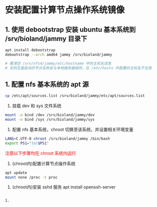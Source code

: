 # 安装配置计算节点操作系统镜像

## 1. 使用 debootstrap 安装 ubuntu 基本系统到 /srv/bioland/jammy 目录下
```bash
apt install debootstrap
debootstrap --arch amd64 jammy /srv/bioland/jammy

# 需清空 /srv/nfs4/jammy/etc/hostname 中的主机名信息
# 否则无盘启动的节点名称会与本地服务器相同，在 /etc/hosts 中配置的主机名不生效
```

## 1. 配置 nfs 基本系统的 apt 源
```bash
cp /etc/apt/sources.list /srv/bioland/jammy/etc/apt/sources.list
```

1. 挂载 dev 和 sys 文件系统
```bash
mount -o bind /dev /srv/bioland/jammy/dev
mount -o bind /sys /srv/bioland/jammy/sys
```

1. 配置 nfs 基本系统，chroot 切换至该系统，并设置相关环境变量
```bash
LANG=C.UTF-8 chroot /srv/bioland/jammy /bin/bash
export PS1="(n)$PS1"
```

<font color="red">注意以下步骤均在 chroot 系统内运行</font>
1. (chroot内)配置计算节点操作系统
```bash
apt update
mount none /proc -t proc
```

1. (chroot内)安装 sshd 服务
apt install openssh-server 
```

1. 
